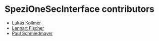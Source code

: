 <!--
                  
#
# This source file is part of the OneSecStudySpeziIntegration open source project
#
# SPDX-FileCopyrightText: 2025 Stanford University and the project authors (see CONTRIBUTORS.md)
#
# SPDX-License-Identifier: MIT
# 
             
-->

SpeziOneSecInterface contributors
====================

* [Lukas Kollmer](https://github.com/lukaskollmer)
* [Lennart Fischer](https://github.com/LambdaDigamma)
* [Paul Schmiedmayer](https://github.com/PSchmiedmayer)
